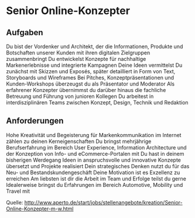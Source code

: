 # Senior Online-Konzepter
## Aufgaben

Du bist der Vordenker und Architekt, der die Informationen, Produkte und Botschaften unserer Kunden mit ihren digitalen Zielgruppen zusammenbringt
Du entwickelst Konzepte für nachhaltige Markenerlebnisse und integrierte Kampagnen
Deine Ideen vermittelst Du zunächst mit Skizzen und Exposés, später detailliert in Form von Text, Storyboards und Wireframes
Bei Pitches, Konzeptpräsentationen und Kunden-Workshops überzeugst du als Präsentator und Moderator
Als erfahrener Konzepter übernimmst du darüber hinaus die fachliche Betreuung und Führung von junioren Kollegen
Du arbeitest in interdisziplinären Teams zwischen Konzept, Design, Technik und Redaktion


## Anforderungen

Hohe Kreativität und Begeisterung für Markenkommunikation im Internet zählen zu deinen Kerneigenschaften
Du bringst mehrjährige Berufserfahrung im Bereich User Experience, Information Architecture und der Konzeption von Info- und eCommerce-Portalen mit
Du hast in deinem bisherigen Werdegang Ideen in anspruchsvolle und innovative Konzepte übersetzt und Projekte realisiert
Dein strategisches Denken nutzt du für das Neu- und Bestandskundengeschäft
Deine Motivation ist es Exzellenz zu erreichen
Am liebsten ist dir die Arbeit im Team und Erfolge teilst du gerne
Idealerweise bringst du Erfahrungen im Bereich Automotive, Mobility und Travel mit

Quelle: http://www.aperto.de/start/jobs/stellenangebote/kreation/Senior-Online-Konzepter-m-w.html